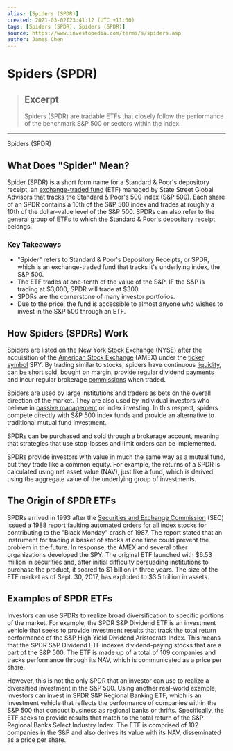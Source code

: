 ```yaml
---
alias: [Spiders (SPDR)]
created: 2021-03-02T23:41:12 (UTC +11:00)
tags: [Spiders (SPDR), Spiders (SPDR)]
source: https://www.investopedia.com/terms/s/spiders.asp
author: James Chen
---
```


# Spiders (SPDR)

> ## Excerpt
> Spiders (SPDR) are tradable ETFs that closely follow the performance of the benchmark S&P 500 or sectors within the index.

---

Spiders (SPDR)
## What Does "Spider" Mean?

Spider (SPDR) is a short form name for a Standard & Poor's depository receipt, an [exchange-traded fund](https://www.investopedia.com/terms/e/etf.asp) (ETF) managed by State Street Global Advisors that tracks the Standard & Poor's 500 index (S&P 500). Each share of an SPDR contains a 10th of the S&P 500 index and trades at roughly a 10th of the dollar-value level of the S&P 500. SPDRs can also refer to the general group of ETFs to which the Standard & Poor's depositary receipt belongs.

### Key Takeaways

-   "Spider" refers to Standard & Poor's Depository Receipts, or SPDR, which is an exchange-traded fund that tracks it's underlying index, the S&P 500.
-   The ETF trades at one-tenth of the value of the S&P. IF the S&P is trading at $3,000, SPDR will trade at $300.
-   SPDRs are the cornerstone of many investor portfolios.
-   Due to the price, the fund is accessible to almost anyone who wishes to invest in the S&P 500 through an ETF.

## How Spiders (SPDRs) Work

Spiders are listed on the [New York Stock Exchange](https://www.investopedia.com/terms/n/nyse.asp) (NYSE) after the acquisition of the [American Stock Exchange](https://www.investopedia.com/terms/a/amex.asp) (AMEX) under the [ticker symbol](https://www.investopedia.com/terms/t/tickersymbol.asp) SPY. By trading similar to stocks, spiders have continuous [liquidity](https://www.investopedia.com/terms/l/liquidity.asp), can be short sold, bought on margin, provide regular dividend payments and incur regular brokerage [commissions](https://www.investopedia.com/terms/c/commission.asp) when traded.

Spiders are used by large institutions and traders as bets on the overall direction of the market. They are also used by individual investors who believe in [passive management](https://www.investopedia.com/terms/p/passivemanagement.asp) or index investing. In this respect, spiders compete directly with S&P 500 index funds and provide an alternative to traditional mutual fund investment.

SPDRs can be purchased and sold through a brokerage account, meaning that strategies that use stop-losses and limit orders can be implemented.

SPDRs provide investors with value in much the same way as a mutual fund, but they trade like a common equity. For example, the returns of a SPDR is calculated using net asset value (NAV), just like a fund, which is derived using the aggregate value of the underlying group of investments.

## The Origin of SPDR ETFs

SPDRs arrived in 1993 after the [Securities and Exchange Commission](https://www.investopedia.com/terms/s/sec.asp) (SEC) issued a 1988 report faulting automated orders for all index stocks for contributing to the "Black Monday" crash of 1987. The report stated that an instrument for trading a basket of stocks at one time could prevent the problem in the future. In response, the AMEX and several other organizations developed the SPY. The original ETF launched with $6.53 million in securities and, after initial difficulty persuading institutions to purchase the product, it soared to $1 billion in three years. The size of the ETF market as of Sept. 30, 2017, has exploded to $3.5 trillion in assets. 

## Examples of SPDR ETFs

Investors can use SPDRs to realize broad diversification to specific portions of the market. For example, the SPDR S&P Dividend ETF is an investment vehicle that seeks to provide investment results that track the total return performance of the S&P High Yield Dividend Aristocrats Index. This means that the SPDR S&P Dividend ETF indexes dividend-paying stocks that are a part of the S&P 500. The ETF is made up of a total of 109 companies and tracks performance through its NAV, which is communicated as a price per share.

However, this is not the only SPDR that an investor can use to realize a diversified investment in the S&P 500. Using another real-world example, investors can invest in SPDR S&P Regional Banking ETF, which is an investment vehicle that reflects the performance of companies within the S&P 500 that conduct business as regional banks or thrifts. Specifically, the ETF seeks to provide results that match to the total return of the S&P Regional Banks Select Industry Index. The ETF is comprised of 102 companies in the S&P and also derives its value with its NAV, disseminated as a price per share.
